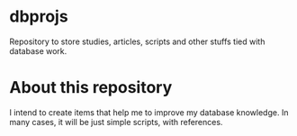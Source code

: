 # dbprojs
Repository to store studies, articles, scripts and other stuffs tied with database work.

# About this repository
I intend to create items that help me to improve my database knowledge.
In many cases, it will be just simple scripts, with references.
